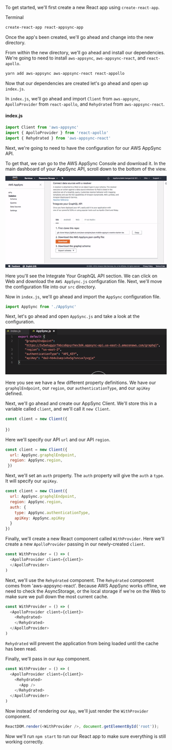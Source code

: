 To get started, we'll first create a new React app using `create-react-app`. 

Terminal
```bash
create-react-app react-appsync-app
```

Once the app's been created, we'll go ahead and change into the new directory.

From within the new directory, we'll go ahead and install our dependencies. We're going to need to install `aws-appsync`, `aws-appsync-react`, and `react-apollo`.

```bash
yarn add aws-appsync aws-appsync-react react-appollo
```

Now that our dependencies are created let's go ahead and open up `index.js`. 

In `index.js`, we'll go ahead and import `Client` from  `aws-appsync`, `ApolloProvider` from `react-apollo`, and `Rehydrated` from `aws-appsync-react`.

#### index.js
```javascript
import Client from 'aws-appsync'
import { ApolloProvider } from 'react-apollo'
import { Rehydrated } from 'aws-appsync-react'
```

Next, we're going to need to have the configuration for our AWS AppSync API. 

To get that, we can go to the AWS AppSync Console and download it. In the main dashboard of your AppSync API, scroll down to the bottom of the view.

![Download config](../images/graphql-connect-to-aws-appsync-from-a-react-application-download-config.png)

Here you'll see the Integrate Your GraphQL API section. We can click on Web and download the `AWS AppSync.js` configuration file. Next, we'll move the configuration file into our `src` directory.

Now in `index.js`, we'll go ahead and import the `AppSync` configuration file. 

```javascript
import AppSync from './AppSync'
```

Next, let's go ahead and open `AppSync.js` and take a look at the configuration.

![Config](../images/graphql-connect-to-aws-appsync-from-a-react-application-config.png)

Here you see we have a few different property definitions. We have our `graphqlEndpoint`, our `region`, our `authenticationType`, and our `apiKey` defined.

Next, we'll go ahead and create our AppSync Client. We'll store this in a variable called `client`, and we'll call it `new Client`. 

```javascript
const client = new Client({

})
```

Here we'll specify our API `url` and our API `region`.

```javascript
const client = new Client({
  url: AppSync.graphqlEndpoint,
  region: AppSync.region,
 })
```

Next, we'll set an `auth` property. The `auth` property will give the `auth` a `type`. It will specify our `apiKey`.

```javascript
const client = new Client({
  url: AppSync.graphqlEndpoint,
  region: AppSync.region,
  auth: {
    type: AppSync.authenticationType,
    apiKey: AppSync.apiKey
  }
})
```

Finally, we'll create a new React component called `WithProvider`. Here we'll create a new `ApolloProvider` passing in our newly-created `client`.

```javascript
const WithProvider = () => (
  <ApolloProvider client={client}>
  </ApolloProvider>
)
```

Next, we'll use the `Rehydrated` component. The `Rehydrated` component comes from 'aws-appsync-react'. Because AWS AppSync works offline, we need to check the AsyncStorage, or the local storage if we're on the Web to make sure we pull down the most current cache. 

```javascript
const WithProvider = () => (
  <ApolloProvider client={client}>
    <Rehydrated>
    </Rehydrated>
  </ApolloProvider>
)
```
`Rehydrated` will prevent the application from being loaded until the cache has been read.

Finally, we'll pass in our `App` component. 

```javascript
const WithProvider = () => (
  <ApolloProvider client={client}>
    <Rehydrated>
      <App />
    </Rehydrated>
  </ApolloProvider>
)
```

Now instead of rendering our `App`, we'll just render the `WithProvider` component. 

```javascript
ReactDOM.render(<WithProvider />, document.getElementById('root'));
```
Now we'll run `npm start` to run our React app to make sure everything is still working correctly.